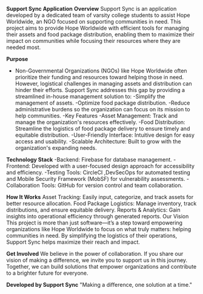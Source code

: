 **Support Sync Application**
**Overview**
Support Sync is an application developed by a dedicated team of varsity college students to assist Hope Worldwide, an NGO focused on supporting communities in need. This project aims to provide Hope Worldwide with efficient tools for managing their assets and food package distribution, enabling them to maximize their impact on communities while focusing their resources where they are needed most.

**Purpose**
  - Non-Governmental Organizations (NGOs) like Hope Worldwide often prioritize their funding and resources toward helping those in need. However, logistical challenges in managing assets and distribution can hinder their efforts. Support Sync addresses this gap by providing a streamlined in-house management solution to:
-Simplify the management of assets.
-Optimize food package distribution.
-Reduce administrative burdens so the organization can focus on its mission to help communities.
-Key Features
-Asset Management: Track and manage the organization's resources effectively.
-Food Distribution: Streamline the logistics of food package delivery to ensure timely and equitable distribution.
-User-Friendly Interface: Intuitive design for easy access and usability.
-Scalable Architecture: Built to grow with the organization's expanding needs.

 **Technology Stack**
-Backend: Firebase for database management.
-Frontend: Developed with a user-focused design approach for accessibility and efficiency.
-Testing Tools: CircleCI ,DevSecOps for automated testing and Mobile Security Framework (MobSF) for vulnerability assessments.
-Collaboration Tools: GitHub for version control and team collaboration.

**How It Works**
Asset Tracking: Easily input, categorize, and track assets for better resource allocation.
Food Package Logistics: Manage inventory, track distributions, and ensure equitable delivery.
Reports & Analytics: Gain insights into operational efficiency through generated reports.
Our Vision
This project is more than just software—it’s a step toward empowering organizations like Hope Worldwide to focus on what truly matters: helping communities in need. By simplifying the logistics of their operations, Support Sync helps maximize their reach and impact.

**Get Involved**
We believe in the power of collaboration. If you share our vision of making a difference, we invite you to support us in this journey. Together, we can build solutions that empower organizations and contribute to a brighter future for everyone.

**Developed by Support Sync**
"Making a difference, one solution at a time."
